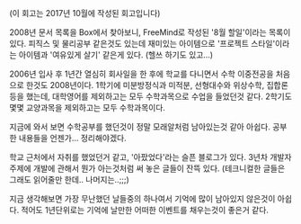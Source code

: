 (이 회고는 2017년 10월에 작성된 회고입니다)

2008년 문서 목록을 Box에서 찾아보니, FreeMind로 작성된 '8월 할일'이라는 목록이 있다. 피직스 및 물리공부 같은것도 있는데 재미있는 아이템으로 '프로젝트 스타일'이라는 아이템과 '여유있게 살기' 같은게 있다. (헬쓰 하기도 있고...)

2006년 입사 후 1년간 열심히 회사일을 한 후에 학교를 다니면서 수학 이중전공을 처음으로 한것도 2008년이다. 1학기에 미분방정식과 미적분, 선형대수와 위상수학, 집합론등을 했는데, 대학영어를 제외하고는 모두 수학과목으로 수업을 들었던것 같다. 2학기도 몇몇 교양과목을 제외하고는 모두 수학과목이다.

지금에 와서 보면 수학공부를 했던것이 정말 모래알처럼 남아있는것 같아 아쉽다. 공부한 내용들을 언젠가... 정리해야겠다.

학교 근처에서 자취를 했었던거 같고, '아팠었다'라는 슬픈 블로그가 있다. 3년차 개발자 주제에 개발에 관해서 뭔가 아는것처럼 써 놓은 글들이 잔뜩 있다. (테크니컬한 글들은 그래도 읽어줄만 한데.. 나머지는..;;;)

지금 생각해보면 가장 무난했던 날들중의 하나여서 기억에 많이 남아있지 않은것이 아쉽다. 적어도 1년단위로는 기억에 날만한 어떠한 이벤트를 채우는것이 좋은거 같다.